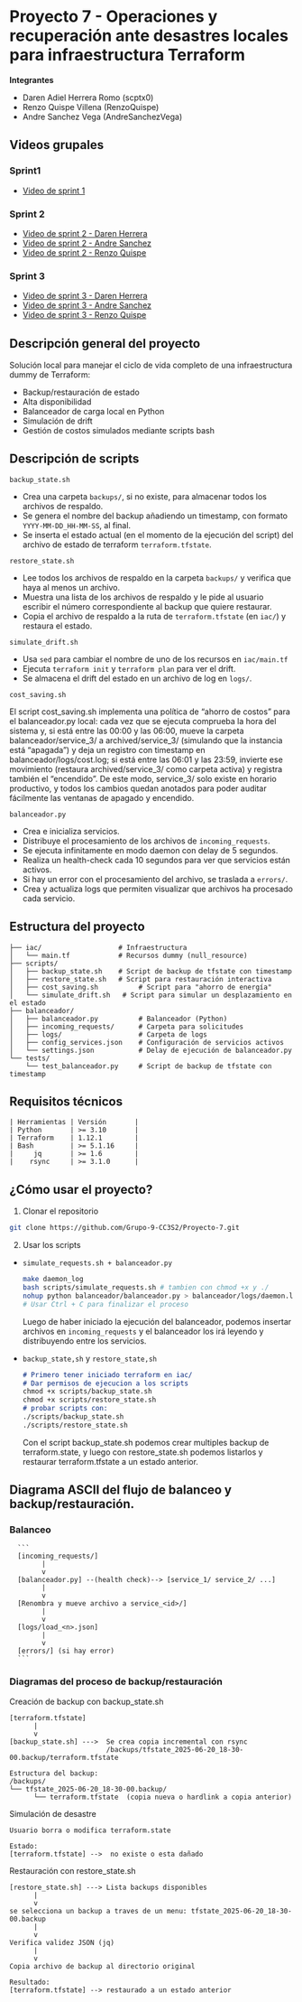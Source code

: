 # Proyecto 7 - Operaciones y recuperación ante desastres locales para infraestructura Terraform

**Integrantes**
- Daren Adiel Herrera Romo (scptx0)
- Renzo Quispe Villena (RenzoQuispe)
- Andre Sanchez Vega (AndreSanchezVega)

## Videos grupales

### Sprint1
- [Video de sprint 1](https://unipe-my.sharepoint.com/:v:/g/personal/daren_herrera_r_uni_pe/EYXxNwB6cb9OmSLQNa7B8q4B7q1i92Xruj1x8dw18KKDHg?nav=eyJyZWZlcnJhbEluZm8iOnsicmVmZXJyYWxBcHAiOiJPbmVEcml2ZUZvckJ1c2luZXNzIiwicmVmZXJyYWxBcHBQbGF0Zm9ybSI6IldlYiIsInJlZmVycmFsTW9kZSI6InZpZXciLCJyZWZlcnJhbFZpZXciOiJNeUZpbGVzTGlua0NvcHkifX0&e=dMGP9e)

### Sprint 2
- [Video de sprint 2 - Daren Herrera](https://drive.google.com/file/d/1jPPA7qiJpGir4vT4eNaaCHprOUBv8P7Q/view?usp=sharing)
- [Video de sprint 2 - Andre Sanchez](https://drive.google.com/file/d/1dsf3CsWrHlfc4x4EFR3oL97l-DVonTc5/view?usp=sharing)
- [Video de sprint 2 - Renzo Quispe](https://drive.google.com/file/d/17Rh5Ulbk4M2tX8Aw21NVSINUbb9qNJaH/view?usp=sharing)

### Sprint 3
- [Video de sprint 3 - Daren Herrera](https://drive.google.com/file/d/1AGy1jX1GKZ3inboNBuWKUTCsziNMFrt-/view?usp=drive_link)
- [Video de sprint 3 - Andre Sanchez](https://drive.google.com/file/d/1o3VQVK3MyQE-CrOIfd-X3HM050sVBiVC/view)
- [Video de sprint 3 - Renzo Quispe](https://drive.google.com/file/d/1UYIr5GtclGQe9zUyR4IUwAHf4EySOVfX/view?usp=drive_link)

## Descripción general del proyecto

Solución local para manejar el ciclo de vida completo de una infraestructura dummy de Terraform:
- Backup/restauración de estado
- Alta disponibilidad
- Balanceador de carga local en Python
- Simulación de drift
- Gestión de costos simulados mediante scripts bash

## Descripción de scripts

`backup_state.sh`
- Crea una carpeta `backups/`, si no existe, para almacenar todos los archivos de respaldo.
- Se genera el nombre del backup añadiendo un timestamp, con formato `YYYY-MM-DD_HH-MM-SS`, al final.
- Se inserta el estado actual (en el momento de la ejecución del script) del archivo de estado de terraform `terraform.tfstate`. 

`restore_state.sh`
- Lee todos los archivos de respaldo en la carpeta `backups/` y verifica que haya al menos un archivo.
- Muestra una lista de los archivos de respaldo y le pide al usuario escribir el número correspondiente al backup que quiere restaurar.
- Copia el archivo de respaldo a la ruta de `terraform.tfstate` (en `iac/`) y restaura el estado.

`simulate_drift.sh`
- Usa `sed` para cambiar el nombre de uno de los recursos en `iac/main.tf`
- Ejecuta `terraform init` y `terraform plan` para ver el drift.
- Se almacena el drift del estado en un archivo de log en `logs/`.

`cost_saving.sh`

El script cost_saving.sh implementa una política de “ahorro de costos” para el balanceador.py local: cada vez que se ejecuta comprueba la hora del sistema y, si está entre las 00:00 y las 06:00, mueve la carpeta balanceador/service_3/ a archived/service_3/ (simulando que la instancia está “apagada”) y deja un registro con timestamp en balanceador/logs/cost.log; si está entre las 06:01 y las 23:59, invierte ese movimiento (restaura archived/service_3/ como carpeta activa) y registra también el “encendido”. De este modo, service_3/ solo existe en horario productivo, y todos los cambios quedan anotados para poder auditar fácilmente las ventanas de apagado y encendido.

`balanceador.py`
- Crea e inicializa servicios.
- Distribuye el procesamiento de los archivos de `incoming_requests`.
- Se ejecuta infinitamente en modo daemon con delay de 5 segundos.
- Realiza un health-check cada 10 segundos para ver que servicios están activos.
- Si hay un error con el procesamiento del archivo, se traslada a `errors/`.
- Crea y actualiza logs que permiten visualizar que archivos ha procesado cada servicio. 

## Estructura del proyecto

```
├── iac/                   # Infraestructura
│   └── main.tf            # Recursos dummy (null_resource)
├── scripts/
│   ├── backup_state.sh    # Script de backup de tfstate con timestamp
│   ├── restore_state.sh   # Script para restauración interactiva
│   ├── cost_saving.sh          # Script para "ahorro de energía"
│   └── simulate_drift.sh   # Script para simular un desplazamiento en el estado
├── balanceador/
│   ├── balanceador.py          # Balanceador (Python)
│   ├── incoming_requests/      # Carpeta para solicitudes
│   ├── logs/                   # Carpeta de logs
│   ├── config_services.json    # Configuración de servicios activos
│   └── settings.json           # Delay de ejecución de balanceador.py
└── tests/
    └── test_balanceador.py     # Script de backup de tfstate con timestamp  
```

## Requisitos técnicos
```
| Herramientas | Versión       |
| Python       | >= 3.10       |
| Terraform    | 1.12.1        |
| Bash         | >= 5.1.16     |
|     jq       | >= 1.6        |
|    rsync     | >= 3.1.0      |
```
## ¿Cómo usar el proyecto?

1. Clonar el repositorio

```bash
git clone https://github.com/Grupo-9-CC3S2/Proyecto-7.git
```

2. Usar los scripts
- `simulate_requests.sh + balanceador.py` 
    ```bash
    make daemon_log
    bash scripts/simulate_requests.sh # tambien con chmod +x y ./
    nohup python balanceador/balanceador.py > balanceador/logs/daemon.log 2>&1 &
    # Usar Ctrl + C para finalizar el proceso
    ```

    Luego de haber iniciado la ejecución del balanceador, podemos insertar archivos en `incoming_requests` y el balanceador los irá leyendo y distribuyendo entre los servicios.
- `backup_state,sh` y `restore_state,sh`
    ```markdown
    # Primero tener iniciado terraform en iac/
    # Dar permisos de ejecucion a los scripts
    chmod +x scripts/backup_state.sh
    chmod +x scripts/restore_state.sh
    # probar scripts con:   
    ./scripts/backup_state.sh
    ./scripts/restore_state.sh
    ```
    Con el script backup_state.sh podemos crear multiples backup de terraform.state, y luego con restore_state.sh podemos listarlos y restaurar terraform.tfstate a un estado anterior.

## Diagrama ASCII del flujo de balanceo y backup/restauración.

### Balanceo

      ```
      [incoming_requests/] 
            |
            v
      [balanceador.py] --(health check)--> [service_1/ service_2/ ...]
            |
            v
      [Renombra y mueve archivo a service_<id>/]
            |
            v
      [logs/load_<n>.json]
            |
            v
      [errors/] (si hay error)
      ```

### Diagramas del proceso de backup/restauración

Creación de backup con backup_state.sh
```
[terraform.tfstate] 
      |
      v
[backup_state.sh] --->  Se crea copia incremental con rsync
                        /backups/tfstate_2025-06-20_18-30-00.backup/terraform.tfstate

Estructura del backup:
/backups/
└── tfstate_2025-06-20_18-30-00.backup/
      └── terraform.tfstate  (copia nueva o hardlink a copia anterior)
```
Simulación de desastre
```
Usuario borra o modifica terraform.state

Estado:
[terraform.tfstate] -->  no existe o esta dañado
```
Restauración con restore_state.sh
```
[restore_state.sh] ---> Lista backups disponibles
      |
      v
se selecciona un backup a traves de un menu: tfstate_2025-06-20_18-30-00.backup
      |
      v
Verifica validez JSON (jq)
      |
      v
Copia archivo de backup al directorio original

Resultado:
[terraform.tfstate] --> restaurado a un estado anterior

```